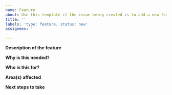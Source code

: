 ```yaml
---
name: Feature
about: Use this template if the issue being created is to add a new feature.
title: ''
labels: 'type: feature, status: new'
assignees: ''

---
```


**Description of the feature**

**Why is this needed?**

**Who is this for?**

**Area(s) affected**

**Next steps to take**

